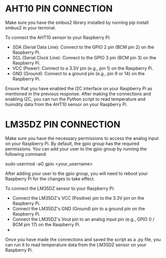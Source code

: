 # AHT10 PIN CONNECTION
Make sure you have the smbus2 library installed by running pip install smbus2 in your terminal.

To connect the AHT10 sensor to your Raspberry Pi:

  - SDA (Serial Data Line): Connect to the GPIO 2 pin (BCM pin 2) on the Raspberry Pi.
  - SCL (Serial Clock Line): Connect to the GPIO 3 pin (BCM pin 3) on the Raspberry Pi.
  - VCC (Power): Connect to a 3.3V pin (e.g., pin 1) on the Raspberry Pi.
  - GND (Ground): Connect to a ground pin (e.g., pin 9 or 14) on the Raspberry Pi.

Ensure that you have enabled the I2C interface on your Raspberry Pi as mentioned in the previous response. 
After making the connections and enabling I2C, you can run the Python script to read temperature and humidity 
data from the AHT10 sensor on your Raspberry Pi.

# LM35DZ PIN CONNECTION
Make sure you have the necessary permissions to access the analog input on your Raspberry Pi. By default, 
the gpio group has the required permissions. You can add your user to the gpio group by running the following command:

sudo usermod -aG gpio <your_username>

After adding your user to the gpio group, you will need to reboot your Raspberry Pi for the changes to take effect.

To connect the LM35DZ sensor to your Raspberry Pi:

  - Connect the LM35DZ's VCC (Positive) pin to the 3.3V pin on the Raspberry Pi.
  - Connect the LM35DZ's GND (Ground) pin to a ground pin on the Raspberry Pi.
  - Connect the LM35DZ's Vout pin to an analog input pin (e.g., GPIO 0 / BCM pin 17) on the Raspberry Pi.
  - 
Once you have made the connections and saved the script as a .py file, you can run it to read temperature data from the LM35DZ sensor on your Raspberry Pi.
